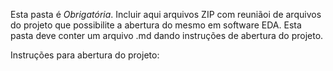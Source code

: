 Esta pasta é *Obrigatória*. Incluir aqui arquivos ZIP com reuniãoi de arquivos do projeto que possibilite a abertura do mesmo em software EDA. Esta pasta deve conter um arquivo .md dando instruções de abertura do projeto.

Instruções para abertura do projeto:
